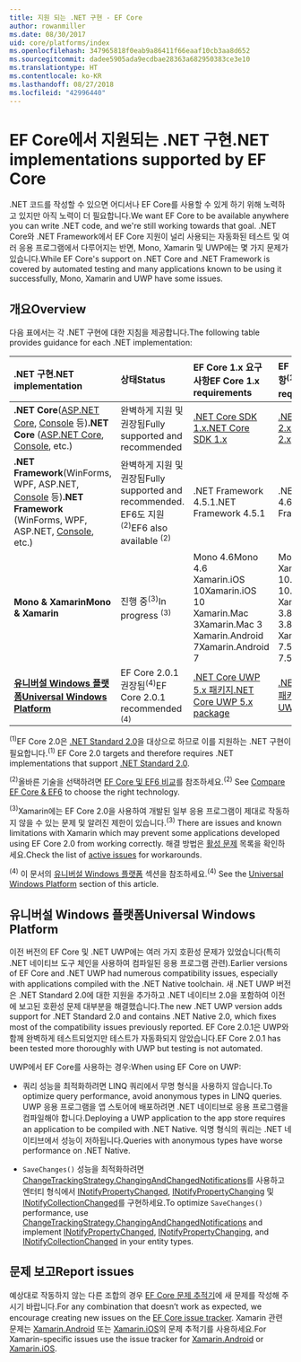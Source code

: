 ```yaml
---
title: 지원 되는 .NET 구현 - EF Core
author: rowanmiller
ms.date: 08/30/2017
uid: core/platforms/index
ms.openlocfilehash: 347965818f0eab9a86411f66eaaf10cb3aa8d652
ms.sourcegitcommit: dadee5905ada9ecdbae28363a682950383ce3e10
ms.translationtype: HT
ms.contentlocale: ko-KR
ms.lasthandoff: 08/27/2018
ms.locfileid: "42996440"
---
```

# <a name="net-implementations-supported-by-ef-core"></a><span data-ttu-id="bf87a-102">EF Core에서 지원되는 .NET 구현</span><span class="sxs-lookup"><span data-stu-id="bf87a-102">.NET implementations supported by EF Core</span></span>

<span data-ttu-id="bf87a-103">.NET 코드를 작성할 수 있으면 어디서나 EF Core를 사용할 수 있게 하기 위해 노력하고 있지만 아직 노력이 더 필요합니다.</span><span class="sxs-lookup"><span data-stu-id="bf87a-103">We want EF Core to be available anywhere you can write .NET code, and we're still working towards that goal.</span></span> <span data-ttu-id="bf87a-104">.NET Core와 .NET Framework에서 EF Core 지원이 널리 사용되는 자동화된 테스트 및 여러 응용 프로그램에서 다루어지는 반면, Mono, Xamarin 및 UWP에는 몇 가지 문제가 있습니다.</span><span class="sxs-lookup"><span data-stu-id="bf87a-104">While EF Core's support on .NET Core and .NET Framework is covered by automated testing and many applications known to be using it successfully, Mono, Xamarin and UWP have some issues.</span></span>

## <a name="overview"></a><span data-ttu-id="bf87a-105">개요</span><span class="sxs-lookup"><span data-stu-id="bf87a-105">Overview</span></span>

<span data-ttu-id="bf87a-106">다음 표에서는 각 .NET 구현에 대한 지침을 제공합니다.</span><span class="sxs-lookup"><span data-stu-id="bf87a-106">The following table provides guidance for each .NET implementation:</span></span>

| <span data-ttu-id="bf87a-107">.NET 구현</span><span class="sxs-lookup"><span data-stu-id="bf87a-107">.NET implementation</span></span>                                                                                                  | <span data-ttu-id="bf87a-108">상태</span><span class="sxs-lookup"><span data-stu-id="bf87a-108">Status</span></span>                                                             | <span data-ttu-id="bf87a-109">EF Core 1.x 요구 사항</span><span class="sxs-lookup"><span data-stu-id="bf87a-109">EF Core 1.x requirements</span></span>                                                                                | <span data-ttu-id="bf87a-110">EF Core 2.x 요구 사항<sup>(1)</sup></span><span class="sxs-lookup"><span data-stu-id="bf87a-110">EF Core 2.x requirements <sup>(1)</sup></span></span>                                                                 |
|:---------------------------------------------------------------------------------------------------------------------|:-------------------------------------------------------------------|:--------------------------------------------------------------------------------------------------------|:--------------------------------------------------------------------------------------------------------|
| <span data-ttu-id="bf87a-111">**.NET Core**([ASP.NET Core](../get-started/aspnetcore/index.md), [Console](../get-started/netcore/index.md) 등)</span><span class="sxs-lookup"><span data-stu-id="bf87a-111">**.NET Core** ([ASP.NET Core](../get-started/aspnetcore/index.md), [Console](../get-started/netcore/index.md), etc.)</span></span> | <span data-ttu-id="bf87a-112">완벽하게 지원 및 권장됨</span><span class="sxs-lookup"><span data-stu-id="bf87a-112">Fully supported and recommended</span></span>                                    | [<span data-ttu-id="bf87a-113">.NET Core SDK 1.x</span><span class="sxs-lookup"><span data-stu-id="bf87a-113">.NET Core SDK 1.x</span></span>](https://www.microsoft.com/net/core/)                                                | [<span data-ttu-id="bf87a-114">.NET Core SDK 2.x</span><span class="sxs-lookup"><span data-stu-id="bf87a-114">.NET Core SDK 2.x</span></span>](https://www.microsoft.com/net/core/)                                                |
| <span data-ttu-id="bf87a-115">**.NET Framework**(WinForms, WPF, ASP.NET, [Console](../get-started/full-dotnet/index.md) 등)</span><span class="sxs-lookup"><span data-stu-id="bf87a-115">**.NET Framework** (WinForms, WPF, ASP.NET, [Console](../get-started/full-dotnet/index.md), etc.)</span></span>                    | <span data-ttu-id="bf87a-116">완벽하게 지원 및 권장됨</span><span class="sxs-lookup"><span data-stu-id="bf87a-116">Fully supported and recommended.</span></span> <span data-ttu-id="bf87a-117">EF6도 지원<sup>(2)</sup></span><span class="sxs-lookup"><span data-stu-id="bf87a-117">EF6 also available <sup>(2)</sup></span></span> | <span data-ttu-id="bf87a-118">.NET Framework 4.5.1</span><span class="sxs-lookup"><span data-stu-id="bf87a-118">.NET Framework 4.5.1</span></span>                                                                                    | <span data-ttu-id="bf87a-119">.NET Framework 4.6.1</span><span class="sxs-lookup"><span data-stu-id="bf87a-119">.NET Framework 4.6.1</span></span>                                                                                    |
| <span data-ttu-id="bf87a-120">**Mono & Xamarin**</span><span class="sxs-lookup"><span data-stu-id="bf87a-120">**Mono & Xamarin**</span></span>                                                                                                   | <span data-ttu-id="bf87a-121">진행 중<sup>(3)</sup></span><span class="sxs-lookup"><span data-stu-id="bf87a-121">In progress <sup>(3)</sup></span></span>                                         | <span data-ttu-id="bf87a-122">Mono 4.6</span><span class="sxs-lookup"><span data-stu-id="bf87a-122">Mono 4.6</span></span> <br/> <span data-ttu-id="bf87a-123">Xamarin.iOS 10</span><span class="sxs-lookup"><span data-stu-id="bf87a-123">Xamarin.iOS 10</span></span> <br/> <span data-ttu-id="bf87a-124">Xamarin.Mac 3</span><span class="sxs-lookup"><span data-stu-id="bf87a-124">Xamarin.Mac 3</span></span> <br/> <span data-ttu-id="bf87a-125">Xamarin.Android 7</span><span class="sxs-lookup"><span data-stu-id="bf87a-125">Xamarin.Android 7</span></span>                               | <span data-ttu-id="bf87a-126">Mono 5.4</span><span class="sxs-lookup"><span data-stu-id="bf87a-126">Mono 5.4</span></span> <br/> <span data-ttu-id="bf87a-127">Xamarin.iOS 10.14</span><span class="sxs-lookup"><span data-stu-id="bf87a-127">Xamarin.iOS 10.14</span></span> <br/> <span data-ttu-id="bf87a-128">Xamarin.Mac 3.8</span><span class="sxs-lookup"><span data-stu-id="bf87a-128">Xamarin.Mac 3.8</span></span> <br/> <span data-ttu-id="bf87a-129">Xamarin.Android 7.5</span><span class="sxs-lookup"><span data-stu-id="bf87a-129">Xamarin.Android 7.5</span></span>                        |
| [<span data-ttu-id="bf87a-130">**유니버설 Windows 플랫폼**</span><span class="sxs-lookup"><span data-stu-id="bf87a-130">**Universal Windows Platform**</span></span>](../get-started/uwp/index.md)                                                        | <span data-ttu-id="bf87a-131">EF Core 2.0.1 권장됨<sup>(4)</sup></span><span class="sxs-lookup"><span data-stu-id="bf87a-131">EF Core 2.0.1 recommended <sup>(4)</sup></span></span>                           | [<span data-ttu-id="bf87a-132">.NET Core UWP 5.x 패키지</span><span class="sxs-lookup"><span data-stu-id="bf87a-132">.NET Core UWP 5.x package</span></span>](https://www.nuget.org/packages/Microsoft.NETCore.UniversalWindowsPlatform/) | [<span data-ttu-id="bf87a-133">.NET Core UWP 6.x 패키지</span><span class="sxs-lookup"><span data-stu-id="bf87a-133">.NET Core UWP 6.x package</span></span>](https://www.nuget.org/packages/Microsoft.NETCore.UniversalWindowsPlatform/) |

<span data-ttu-id="bf87a-134"><sup>(1)</sup>EF Core 2.0은 [.NET Standard 2.0](https://docs.microsoft.com/dotnet/standard/net-standard)을 대상으로 하므로 이를 지원하는 .NET 구현이 필요합니다.</span><span class="sxs-lookup"><span data-stu-id="bf87a-134"><sup>(1)</sup> EF Core 2.0 targets and therefore requires .NET implementations that support [.NET Standard 2.0](https://docs.microsoft.com/dotnet/standard/net-standard).</span></span>

<span data-ttu-id="bf87a-135"><sup>(2)</sup>올바른 기술을 선택하려면 [EF Core 및 EF6 비교](../../efcore-and-ef6/index.md)를 참조하세요.</span><span class="sxs-lookup"><span data-stu-id="bf87a-135"><sup>(2)</sup> See [Compare EF Core & EF6](../../efcore-and-ef6/index.md) to choose the right technology.</span></span>

<span data-ttu-id="bf87a-136"><sup>(3)</sup>Xamarin에는 EF Core 2.0을 사용하여 개발된 일부 응용 프로그램이 제대로 작동하지 않을 수 있는 문제 및 알려진 제한이 있습니다.</span><span class="sxs-lookup"><span data-stu-id="bf87a-136"><sup>(3)</sup> There are issues and known limitations with Xamarin which may prevent some applications developed using EF Core 2.0 from working correctly.</span></span> <span data-ttu-id="bf87a-137">해결 방법은 [활성 문제](https://github.com/aspnet/entityframeworkCore/issues?q=is%3Aopen+is%3Aissue+label%3Aarea-xamarin) 목록을 확인하세요.</span><span class="sxs-lookup"><span data-stu-id="bf87a-137">Check the list of [active issues](https://github.com/aspnet/entityframeworkCore/issues?q=is%3Aopen+is%3Aissue+label%3Aarea-xamarin) for workarounds.</span></span>

<span data-ttu-id="bf87a-138"><sup>(4)</sup> 이 문서의 [유니버설 Windows 플랫폼](#universal-windows-platform) 섹션을 참조하세요.</span><span class="sxs-lookup"><span data-stu-id="bf87a-138"><sup>(4)</sup> See the [Universal Windows Platform](#universal-windows-platform) section of this article.</span></span>

## <a name="universal-windows-platform"></a><span data-ttu-id="bf87a-139">유니버설 Windows 플랫폼</span><span class="sxs-lookup"><span data-stu-id="bf87a-139">Universal Windows Platform</span></span>

<span data-ttu-id="bf87a-140">이전 버전의 EF Core 및 .NET UWP에는 여러 가지 호환성 문제가 있었습니다(특히 .NET 네이티브 도구 체인을 사용하여 컴파일된 응용 프로그램 관련).</span><span class="sxs-lookup"><span data-stu-id="bf87a-140">Earlier versions of EF Core and .NET UWP had numerous compatibility issues, especially with applications compiled with the .NET Native toolchain.</span></span> <span data-ttu-id="bf87a-141">새 .NET UWP 버전은 .NET Standard 2.0에 대한 지원을 추가하고 .NET 네이티브 2.0을 포함하여 이전에 보고된 호환성 문제 대부분을 해결했습니다.</span><span class="sxs-lookup"><span data-stu-id="bf87a-141">The new .NET UWP version adds support for .NET Standard 2.0 and contains .NET Native 2.0, which fixes most of the compatibility issues previously reported.</span></span> <span data-ttu-id="bf87a-142">EF Core 2.0.1은 UWP와 함께 완벽하게 테스트되었지만 테스트가 자동화되지 않았습니다.</span><span class="sxs-lookup"><span data-stu-id="bf87a-142">EF Core 2.0.1 has been tested more thoroughly with UWP but testing is not automated.</span></span>

<span data-ttu-id="bf87a-143">UWP에서 EF Core를 사용하는 경우:</span><span class="sxs-lookup"><span data-stu-id="bf87a-143">When using EF Core on UWP:</span></span>

* <span data-ttu-id="bf87a-144">쿼리 성능을 최적화하려면 LINQ 쿼리에서 무명 형식을 사용하지 않습니다.</span><span class="sxs-lookup"><span data-stu-id="bf87a-144">To optimize query performance, avoid anonymous types in LINQ queries.</span></span> <span data-ttu-id="bf87a-145">UWP 응용 프로그램을 앱 스토어에 배포하려면 .NET 네이티브로 응용 프로그램을 컴파일해야 합니다.</span><span class="sxs-lookup"><span data-stu-id="bf87a-145">Deploying a UWP application to the app store requires an application to be compiled with .NET Native.</span></span> <span data-ttu-id="bf87a-146">익명 형식의 쿼리는 .NET 네이티브에서 성능이 저하됩니다.</span><span class="sxs-lookup"><span data-stu-id="bf87a-146">Queries with anonymous types have worse performance on .NET Native.</span></span>

* <span data-ttu-id="bf87a-147">`SaveChanges()` 성능을 최적화하려면 [ChangeTrackingStrategy.ChangingAndChangedNotifications](/dotnet/api/microsoft.entityframeworkcore.changetrackingstrategy)를 사용하고 엔터티 형식에서 [INotifyPropertyChanged](https://msdn.microsoft.com/en-us/library/system.componentmodel.inotifypropertychanged.aspx), [INotifyPropertyChanging](https://msdn.microsoft.com/en-us/library/system.componentmodel.inotifypropertychanging.aspx) 및 [INotifyCollectionChanged](https://msdn.microsoft.com/en-us/library/system.collections.specialized.inotifycollectionchanged.aspx)를 구현하세요.</span><span class="sxs-lookup"><span data-stu-id="bf87a-147">To optimize `SaveChanges()` performance, use [ChangeTrackingStrategy.ChangingAndChangedNotifications](/dotnet/api/microsoft.entityframeworkcore.changetrackingstrategy) and implement [INotifyPropertyChanged](https://msdn.microsoft.com/en-us/library/system.componentmodel.inotifypropertychanged.aspx), [INotifyPropertyChanging](https://msdn.microsoft.com/en-us/library/system.componentmodel.inotifypropertychanging.aspx), and [INotifyCollectionChanged](https://msdn.microsoft.com/en-us/library/system.collections.specialized.inotifycollectionchanged.aspx) in your entity types.</span></span>

## <a name="report-issues"></a><span data-ttu-id="bf87a-148">문제 보고</span><span class="sxs-lookup"><span data-stu-id="bf87a-148">Report issues</span></span>

<span data-ttu-id="bf87a-149">예상대로 작동하지 않는 다른 조합의 경우 [EF Core 문제 추적기](https://github.com/aspnet/entityframeworkcore/issues/new)에 새 문제를 작성해 주시기 바랍니다.</span><span class="sxs-lookup"><span data-stu-id="bf87a-149">For any combination that doesn’t work as expected, we encourage creating new issues on the [EF Core issue tracker](https://github.com/aspnet/entityframeworkcore/issues/new).</span></span> <span data-ttu-id="bf87a-150">Xamarin 관련 문제는 [Xamarin.Android](https://github.com/xamarin/xamarin-android/issues/new) 또는 [Xamarin.iOS](https://github.com/xamarin/xamarin-macios/issues/new)의 문제 추적기를 사용하세요.</span><span class="sxs-lookup"><span data-stu-id="bf87a-150">For Xamarin-specific issues use the issue tracker for [Xamarin.Android](https://github.com/xamarin/xamarin-android/issues/new) or [Xamarin.iOS](https://github.com/xamarin/xamarin-macios/issues/new).</span></span>
